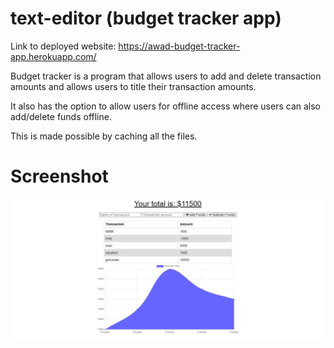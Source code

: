 # text-editor (budget tracker app)

Link to deployed website: https://awad-budget-tracker-app.herokuapp.com/

Budget tracker is a program that allows users to add and delete transaction amounts and allows users to title their transaction amounts.

It also has the option to allow users for offline access where users can also add/delete funds offline.

This is made possible by caching all the files.

# Screenshot

![alt-text](./images/main-page.JPG "main-page-1")




